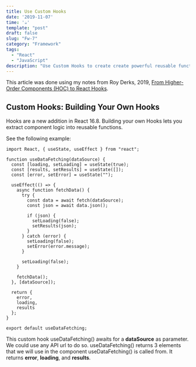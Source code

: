 ```yaml
---
title: Use Custom Hooks
date: '2019-11-07'
time: '☕️'
template: "post"
draft: false
slug: "Fw-7"
category: "Framework"
tags:
  - "React"
  - "JavaScript"
description: "Use Custom Hooks to create create powerful reusable functions."
---
```


This article was done using my notes from Roy Derks, 2019, [From Higher-Order Components (HOC) to React Hooks](https://dev.to/gethackteam/from-higher-order-components-hoc-to-react-hooks-2bm9).

## Custom Hooks: Building Your Own Hooks

Hooks are a new addition in React 16.8. Building your own Hooks lets you extract component logic into reusable functions.

See the following example:

```
import React, { useState, useEffect } from "react";

function useDataFetching(dataSource) {
  const [loading, setLoading] = useState(true);
  const [results, setResults] = useState([]);
  const [error, setError] = useState("");

  useEffect(() => {
    async function fetchData() {
      try {
        const data = await fetch(dataSource);
        const json = await data.json();

        if (json) {
          setLoading(false);
          setResults(json);
        }
      } catch (error) {
        setLoading(false);
        setError(error.message);
      }

      setLoading(false);
    }

    fetchData();
  }, [dataSource]);

  return {
    error,
    loading,
    results
  };
}

export default useDataFetching;

```

This custom hook useDataFetching() awaits for a **dataSource** as parameter. We could use any API url to do so. useDataFetching() returns 3 elements that we will use in the component useDataFetching() is called from. It returns **error**, **loading**, and **results**.

